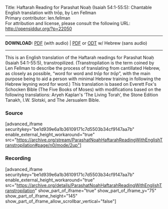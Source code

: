 <html>
<head></head>
<body>
Title: Haftarah Reading for Parashat Noaḥ (Isaiah 54:1-55:5): Chantable English translation with trōp, by Len Fellman<br />
Primary contributor: len.fellman<br />
For attribution and license, please consult the following URL: <a href="http://opensiddur.org/?p=22050">http://opensiddur.org/?p=22050</a>
<p />
<hr />

<style type="text/css" media="all">.printfriendly {display: none!important;}</style>

<strong>DOWNLOAD:</strong> <a href="https://archive.org/download/ParashatNoahHaftarahReadingWithEnglishTranstropilation/Parashat%20Noah%20Haftarah%20Reading%20%28Isaiah%2054-1%20to%2055-5%29%20in%20English%20transtropilation%20with%20audio%20%28Len%20Fellman%202018%29.pdf">PDF</a> (with audio) | <a href="https://archive.org/download/ParashatNoahHaftarahReadingWithEnglishTranstropilation/ParashatNoahHaftarahReadingisaiah54-1To55-5InEnglishTranstropilationlenFellman2018.pdf">PDF</a> or <a href="https://archive.org/download/ParashatNoahHaftarahReadingWithEnglishTranstropilation/ParashatNoahHaftarahReadingisaiah54-1To55-5InEnglishTranstropilationlenFellman2018.odt">ODT</a> w/ Hebrew (sans audio)

<hr />

This is an English translation of the Haftarah readings for Parashat Noaḥ (Isaiah 54:1-55:5), transtropilized. (Transtropilation is the term coined by Len Fellman to describe the process of translating from cantillated Hebrew, as closely as possible, “word for word and <em>trōp</em> for <em>trōp</em>”, with the main purpose being to aid a person with minimal Hebrew training in following the Hebrew leyning word for word.) This translation is based on Everett Fox's Schocken Bible (The Five Books of Moses) with modifications based on the following translations: Aryeh Kaplan's ‘The Living Torah’, the Stone Edition Tanakh, I.W. Slotski, and The Jersualem Bible.

<h3>Source</h3>

[advanced_iframe securitykey="be1d939e6a1b36109171c7d5503b34cf9147aa7b" enable_external_height_workaround="true" src="https://archive.org/stream/ParashatNoahHaftarahReadingWithEnglishTranstropilation#page/n0/mode/2up"]

<h3>Recording</h3>

[advanced_iframe securitykey="be1d939e6a1b36109171c7d5503b34cf9147aa7b" enable_external_height_workaround="true" src="https://archive.org/details/ParashatNoahHaftarahReadingWithEnglishTranstropilation" show_part_of_iframe="true" show_part_of_iframe_y="75" show_part_of_iframe_height="145" show_part_of_iframe_allow_scrollbar_vertical="false"]
</body>
</html>